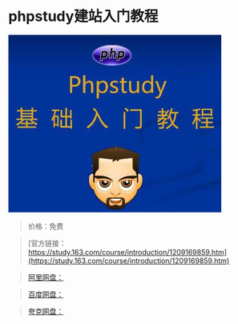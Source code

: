 # phpstudy建站入门教程

![img](../../../assets/study163/free/139f429afbbe4aa49c2a06a2b798f197.jpg)

> 价格：免费

> [官方链接：https://study.163.com/course/introduction/1209169859.htm](https://study.163.com/course/introduction/1209169859.htm)

> [阿里网盘：]()

> [百度网盘：]()

> [夸克网盘：]()
